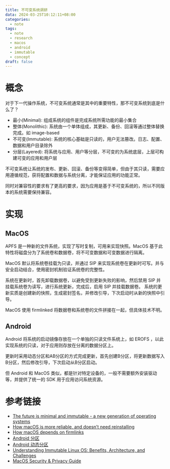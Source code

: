 ```yaml
---
title: 不可变系统调研
data: 2024-03-25T10:12:11+08:00
categories:
  - note
tags:
  - note
  - research
  - macos
  - android
  - immutable
  - concept
draft: false
---
```

# 概念
对于下一代操作系统，不可变系统通常是其中的重要特性，那不可变系统到底是什么了？

- 最小(Minimal): 组成系统的组件是完成系统所需功能的最小集合
- 整体(Monolithic): 系统由一个单体组成，其更新、备份、回滚等通过整体替换完成。如 image-based
- 不可变(Immutable): 系统的核心基础是只读的，用户无法篡改。日志、配置、数据和用户目录除外
- 分层(Layered): 将系统与应用、用户等分层，不可变的为系统底层，上层可构建可变的应用和用户层

<!--more-->

不可变系统让系统的发布、更新、回滚、备份等变得简单，但由于其只读，需要应用遵循规范，获将配置和数据与系统分离，才能保证应用的功能正常。

同时对兼容性的要求有了更高的要求，因为应用是基于不可变系统的，所以不同版本的系统需要保持兼容。

# 实现
## MacOS
APFS 是一种新的文件系统，实现了写时复制，可用来实现快照。MacOS 基于此特性将磁盘分为了系统卷和数据卷，将不可变数据和可变数据进行隔离。

MacOS 默认将系统卷挂载为只读，并通过 SIP 来实现系统卷在更新时可写。并与安全启动结合，使用密封机制验证系统卷的完整性。

系统在更新时，首先卸载数据卷，以避免受到更新失败的影响，然后禁用 SIP 并挂载系统卷为读写，进行系统更新，完成后，启用 SIP 并挂载数据卷。
系统的更新实质是创建新的快照，生成密封签名，并修改引导，下次启动时从新的快照中引导。

MacOS 使用 firmlinked 将数据卷和系统卷的文件拼接在一起，但具体技术不明。

## Android
Android 将系统的启动镜像存放在一个单独的只读文件系统上，如 EROFS ，以此实现系统的只读，对于应用则存放在分离的数据分区上。

更新时采用动态分区和AB分区的方式完成更新，首先创建B分区，将更新数据写入B分区，然后修改引导，下次启动从B分区启动。

但 Android 和 MacOS 类似，都是针对特定设备的，一般不需要额外安装驱动等，并提供了统一的 SDK 用于应用访问系统资源。

# 参考链接
- [The future is minimal and immutable - a new generation of operating systems](https://sonalake.com/latest/the-future-is-minimal-and-immutable-a-new-generation-of-operating-systems/)
- [How macOS is more reliable, and doesn’t need reinstalling](https://eclecticlight.co/2021/10/29/how-macos-is-more-reliable-and-doesnt-need-reinstalling/)
- [How macOS depends on firmlinks](https://eclecticlight.co/2023/07/22/how-macos-depends-on-firmlinks/)
- [Android 分区](https://source.android.com/docs/core/architecture/partitions?hl=zh-cn)
- [Android 动态分区](https://source.android.google.cn/devices/tech/ota/dynamic_partitions/implement?hl=zh-cn#adb-remount)
- [Understanding Immutable Linux OS: Benefits, Architecture, and Challenges](https://kairos.io/blog/2023/03/22/understanding-immutable-linux-os-benefits-architecture-and-challenges/)
- [MacOS Security & Privacy Guide](https://github.com/drduh/macOS-Security-and-Privacy-Guide)
